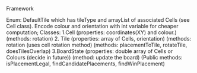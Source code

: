 Framework

Enum: DefaultTile which has tileType and arrayList of associated Cells (see Cell class).
  Encode colour and orientation with int variable for cheaper computation;
Classes:
  1.Cell
  (properties: coordinates(XY) and colour.)
  (methods: rotation)
  2. Tile
  (properties: array of Cells, orientation)
  (methods: rotation (uses cell rotation method)
  (methods: placementToTile, rotateTile, doesTilesOverlap)
  3.BoardState
  (properties: double array of Cells or Colours (decide in future))
  (method: update the board)
  (Public methods: isPlacementLegal, findCandidatePlacements, findWinPlacement)